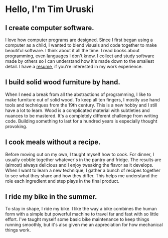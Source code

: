 # Hello, I'm <span class="name">Tim Uruski</span>

## I create computer software.

I love how computer programs are designed. Since I first began using a computer
as a child, I wanted to blend visuals and code together to make beautiful
software.  I think about it all the time. I read books about programming, even
languages I don't know. I collect and study software made by others so I can
understand how it's made down to the smallest detail. I have a
[resume](/resume/), if you're interested in my work experience. 

## I build solid wood furniture by hand.

When I need a break from all the abstractions of programming, I like to make
furniture out of solid wood. To keep all ten fingers, I mostly use hand tools
and techniques from the 19th century. This is a new hobby and I still have a
lot to learn. Wood is a complicated material with subtleties and nuances to be
mastered. It's a completely different challenge from writing code. Building
something to last for a hundred years is especially thought provoking.

## I cook meals without a recipe.  

Before moving out on my own, I taught myself how to cook. For dinner, I usually
cobble together whatever's in the pantry and fridge. The results are (almost)
always delicious and I enjoy tweaking the flavor as it develops. When I want to
learn a new technique, I gather a bunch of recipes together to see what they
share and how they differ. This helps me understand the role each ingredient
and step plays in the final product.

## I ride my bike in the summer.

To stay in shape, I ride my bike. I like the way a bike combines the human form
with a simple but powerful machine to travel far and fast with so little
effort. I've taught myself some basic bike maintenance to keep things running
smoothly, but it's also given me an appreciation for how mechanical things
work.

